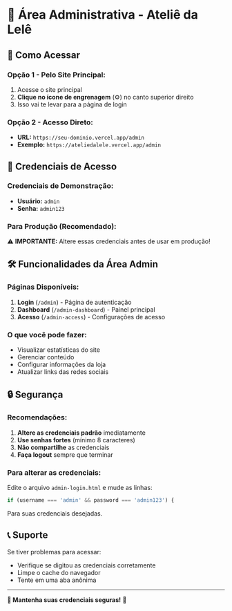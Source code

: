 # 🔐 Área Administrativa - Ateliê da Lelê

## 📍 Como Acessar

### **Opção 1 - Pelo Site Principal:**
1. Acesse o site principal
2. **Clique no ícone de engrenagem** (⚙️) no canto superior direito
3. Isso vai te levar para a página de login

### **Opção 2 - Acesso Direto:**
- **URL:** `https://seu-dominio.vercel.app/admin`
- **Exemplo:** `https://ateliedalele.vercel.app/admin`

## 🔑 Credenciais de Acesso

### **Credenciais de Demonstração:**
- **Usuário:** `admin`
- **Senha:** `admin123`

### **Para Produção (Recomendado):**
⚠️ **IMPORTANTE:** Altere essas credenciais antes de usar em produção!

## 🛠️ Funcionalidades da Área Admin

### **Páginas Disponíveis:**
1. **Login** (`/admin`) - Página de autenticação
2. **Dashboard** (`/admin-dashboard`) - Painel principal
3. **Acesso** (`/admin-access`) - Configurações de acesso

### **O que você pode fazer:**
- Visualizar estatísticas do site
- Gerenciar conteúdo
- Configurar informações da loja
- Atualizar links das redes sociais

## 🔒 Segurança

### **Recomendações:**
1. **Altere as credenciais padrão** imediatamente
2. **Use senhas fortes** (mínimo 8 caracteres)
3. **Não compartilhe** as credenciais
4. **Faça logout** sempre que terminar

### **Para alterar as credenciais:**
Edite o arquivo `admin-login.html` e mude as linhas:
```javascript
if (username === 'admin' && password === 'admin123') {
```
Para suas credenciais desejadas.

## 📞 Suporte

Se tiver problemas para acessar:
- Verifique se digitou as credenciais corretamente
- Limpe o cache do navegador
- Tente em uma aba anônima

---

**🔐 Mantenha suas credenciais seguras!** 🌸 